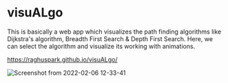 # visuALgo
This is basically a web app which visualizes the path finding algorithms like Dijkstra's algorithm, Breadth First Search &amp; Depth First Search. Here, we can select the algorithm and visualize its working with animations.

https://raghuspark.github.io/visuALgo/


![Screenshot from 2022-02-06 12-33-41](https://user-images.githubusercontent.com/60544216/152670939-cc751928-c043-40cd-9283-55f67c5ece74.png)
